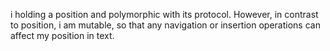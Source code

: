 i holding a positionand polymorphic with its protocol.However, in contrast to position, i am mutable, so that any navigation or insertion operations can affect my position in text.